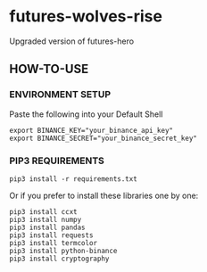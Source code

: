 # futures-wolves-rise
Upgraded version of futures-hero  

<a name="how_to_use"></a>
## HOW-TO-USE
<a name="environment_setup"></a>
### ENVIRONMENT SETUP
Paste the following into your Default Shell
```
export BINANCE_KEY="your_binance_api_key"
export BINANCE_SECRET="your_binance_secret_key"
```

<a name="pip3_requirements"></a>
### PIP3 REQUIREMENTS
```
pip3 install -r requirements.txt
```
Or if you prefer to install these libraries one by one:
```
pip3 install ccxt
pip3 install numpy
pip3 install pandas
pip3 install requests
pip3 install termcolor
pip3 install python-binance
pip3 install cryptography
```
